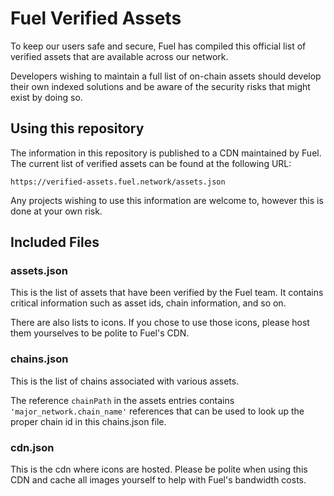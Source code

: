 # Fuel Verified Assets

To keep our users safe and secure, Fuel has compiled this official list of verified assets that are available across our network.

Developers wishing to maintain a full list of on-chain assets should develop their own indexed solutions and be aware of the security risks that might exist by doing so.

## Using this repository

The information in this repository is published to a CDN maintained by Fuel. The current list of verified assets can be found at the following URL:

    https://verified-assets.fuel.network/assets.json

Any projects wishing to use this information are welcome to, however this is done at your own risk.



## Included Files

### assets.json

This is the list of assets that have been verified by the Fuel team. It contains critical information such as asset ids, chain information, and so on.

There are also lists to icons. If you chose to use those icons, please host them yourselves to be polite to Fuel's CDN.

### chains.json

This is the list of chains associated with various assets.

The reference `chainPath` in the assets entries contains `'major_network.chain_name'` references that can be used to look up the proper chain id in this chains.json file.

### cdn.json

This is the cdn where icons are hosted. Please be polite when using this CDN and cache all images yourself to help with Fuel's bandwidth costs.
